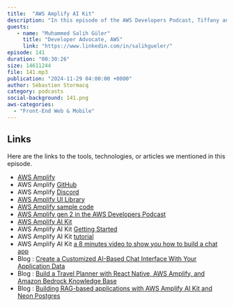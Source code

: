 ```yaml
---
title:  "AWS Amplify AI Kit"
description: "In this episode of the AWS Developers Podcast, Tiffany and Seb discuss with Salih aboutthe new capabilities of AWS Amplify AI Kit, focusing on how it simplifies the process of building cloud-powered applications with generative AI. They explore the features of Amplify, including its ease of use for front-end developers and the integration of AI capabilities. The conversation also touches on cost considerations, future developments for the Amplify AI Kit, and practical examples of applications that can be built using this technology."
guests:
   - name: "Muhammed Salih Güler"
     title: "Developer Advocate, AWS"
     link: "https://www.linkedin.com/in/salihgueler/"
episode: 141
duration: "00:30:26" 
size: 14611244
file: 141.mp3	
publication: "2024-11-29 04:00:00 +0000"
author: Sébastien Stormacq
category: podcasts
social-background: 141.png
aws-categories:
  - "Front-End Web & Mobile"
---
```


## Links

Here are the links to the tools, technologies, or articles we mentioned in this episode.

- [AWS Amplify](https://aws.amazon.com/amplify/)
- AWS Amplify [GitHub](https://github.com/aws-amplify)
- AWS Amplify [Discord](https://discord.com/invite/amplify)
- [AWS Amplify UI Library](https://ui.docs.amplify.aws/)
- [AWS Amplify sample code](https://github.com/aws-samples?q=amplify&type=all&language=&sort=)
- [AWS Amplify gen 2 in the AWS Developers Podcast](https://developers.podcast.go-aws.com/web/podcasts/episode_123/index.html)
- [AWS Amplify AI Kit](https://aws.amazon.com/amplify/ai/)
- AWS Amplify AI Kit [Getting Started](https://docs.amplify.aws/react/ai/set-up-ai/)
- AWS Amplify AI Kit [tutorial](https://github.com/aws-samples/amplify-ai-examples)
- AWS Amplify AI Kit [a 8 minutes video to show you how to build a chat app](https://www.youtube.com/watch?v=f-UeIlQ1tAI)
- Blog : [Create a Customized AI-Based Chat Interface With Your Application Data](https://aws.amazon.com/blogs/mobile/create-a-customized-ai-based-chat-interface-with-your-application-data/)
- Blog : [Build a Travel Planner with React Native, AWS Amplify, and Amazon Bedrock Knowledge Base](https://aws.amazon.com/blogs/mobile/building-a-personalized-travel-planner-with-amazon-bedrocks-knowledge-bases-and-rag/)
- Blog : [Building RAG-based applications with AWS Amplify AI Kit and Neon Postgres](https://aws.amazon.com/blogs/mobile/building-rag-based-applications-with-aws-amplify-ai-kit-and-neon-postgres/)